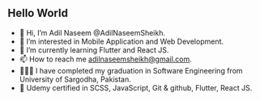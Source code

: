 ## Hello World

- 👋 Hi, I’m Adil Naseem @AdilNaseemSheikh.
- 👀 I’m interested in Mobile Application and Web Development.
- 🌱 I’m currently learning Flutter and React JS.
- 📫 How to reach me adilnaseemsheikh@gmail.com.
- 👨🏼‍🎓 I have completed my graduation in Software Engineering
     from University of Sargodha, Pakistan.
- 📜 Udemy certified in SCSS, JavaScript, Git & github, Flutter, React JS.
<!---
AdilNaseemSheikh/AdilNaseemSheikh is a ✨ special ✨ repository because its `README.md` (this file) appears on your GitHub profile.
You can click the Preview link to take a look at your changes.
--->
